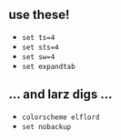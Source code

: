 ## use these! ##

  * `set ts=4`
  * `set sts=4`
  * `set sw=4`
  * `set expandtab`

## ... and larz digs ... ##

  * `colorscheme elflord`
  * `set nobackup`